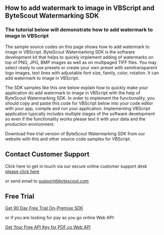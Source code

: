 ## How to add watermark to image in VBScript and ByteScout Watermarking SDK

### The tutorial below will demonstrate how to add watermark to image in VBScript

The sample source codes on this page shows how to add watermark to image in VBScript. ByteScout Watermarking SDK is the software development kit that helps to quickly implement adding of watermarks on top of PNG, JPG, BMP images as well as on multipaged TIFF files. You may select ready to use presets or create your own preset with semitransparent logo images, text lines with adjustable font size, family, color, rotation. It can add watermark to image in VBScript.

The SDK samples like this one below explain how to quickly make your application do add watermark to image in VBScript with the help of ByteScout Watermarking SDK. In order to implement the functionality, you should copy and paste this code for VBScript below into your code editor with your app, compile and run your application. Implementing VBScript application typically includes multiple stages of the software development so even if the functionality works please test it with your data and the production environment.

Download free trial version of ByteScout Watermarking SDK from our website with this and other source code samples for VBScript.

## Contact Customer Support

Click here to get in touch via our secure online customer support desk [please click here](https://bytescout.zendesk.com/hc/en-us/requests/new?subject=ByteScout%20Watermarking%20SDK%20Question)

or send email to [support@bytescout.com](mailto:support@bytescout.com?subject=ByteScout%20Watermarking%20SDK%20Question) 

## Free Trial

[Get 90 Day Free Trial On-Premise SDK](https://bytescout.com/download/web-installer?utm_source=github-readme)

or if you are looking for pay as you go online Web API:

[Get Your Free API Key for PDF.co Web API](https://pdf.co/documentation/api?utm_source=github-readme)